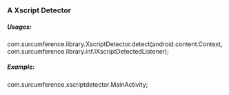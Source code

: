 ### A Xscript Detector



##### Usages:
com.surcumference.library.XscriptDetector.detect(android.content.Context, com.surcumference.library.inf.IXscriptDetectedListener);



##### Example:
com.surcumference.xscriptdetector.MainActivity;



